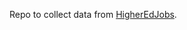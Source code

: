 Repo to collect data from [HigherEdJobs](https://www.higheredjobs.com/search/advanced_action.cfm?OnlyTitle=0&Keyword=statistician+OR+%22data+scientist%22+OR+%22research+computing%22+OR+%22high+performance+computing%22+OR+%22research+software%22).
